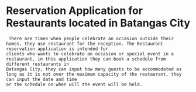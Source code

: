 # Reservation Application for Restaurants located in Batangas City

     There are times when people celebrate an occasion outside their homes, they use restaurant for the reception. The Restaurant reservation application is intended for
    clients who wants to celebrate an occasion or special event in a restaurant, in this application they can book a schedule from different restaurants in 
    Batangas City, they can input how many guests to be accommodated as long as it is not over the maximum capacity of the restaurant, they can input the date and time 
    or the schedule on when will the event will be held.
